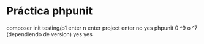 # Práctica phpunit
composer init
testing/p1
enter
n
enter
project
enter
no
yes
phpunit
0
^9 o ^7 (dependiendo de version)
yes 
yes






